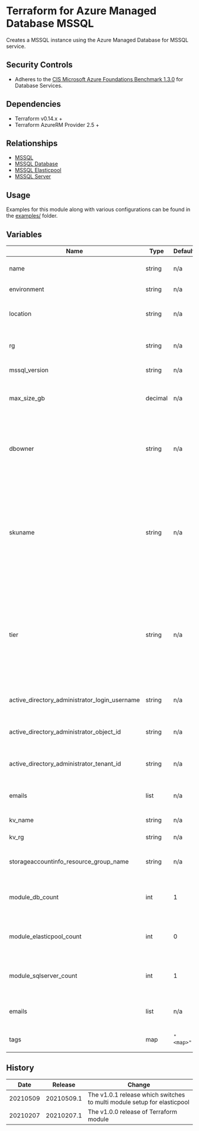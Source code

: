 # Terraform for Azure Managed Database MSSQL

Creates a MSSQL instance using the Azure Managed Database for MSSQL service.

## Security Controls

* Adheres to the [CIS Microsoft Azure Foundations Benchmark 1.3.0](https://docs.microsoft.com/en-us/azure/governance/policy/samples/cis-azure-1-3-0) for Database Services.

## Dependencies

* Terraform v0.14.x +
* Terraform AzureRM Provider 2.5 +

## Relationships

* [MSSQL](https://github.com/canada-ca-terraform-modules/terraform-azurerm-mssql)
* [MSSQL Database](https://github.com/canada-ca-terraform-modules/terraform-azurerm-mssql-database)
* [MSSQL Elasticpool](https://github.com/canada-ca-terraform-modules/terraform-azurerm-mssql-elasticpool)
* [MSSQL Server](https://github.com/canada-ca-terraform-modules/terraform-azurerm-mssql-server)

## Usage

Examples for this module along with various configurations can be found in the [examples/](examples/) folder.

## Variables

| Name                                          | Type    | Default   | Required | Description                                                                                                                                                                                                                 |
|-----------------------------------------------|---------|-----------|----------|-----------------------------------------------------------------------------------------------------------------------------------------------------------------------------------------------------------------------------|
| name                                          | string  | n/a       | yes      | The name to pass to the MSSQL modules.                                                                                                                                                                                      |
| environment                                   | string  | n/a       | yes      | The name of the subscription.                                                                                                                                                                                               |
| location                                      | string  | n/a       | yes      | Specifies the supported Azure location where the resource exists                                                                                                                                                            |
| rg                                            | string  | n/a       | yes      | The name of the resource group in which to create the MSSQL Server                                                                                                                                                          |
| mssql_version                                 | string  | n/a       | yes      | The version of the MSSQL Server                                                                                                                                                                                             |
| max_size_gb                                   | decimal | n/a       | no       | The max data size of the elastic pool in gigabytes. Conflicts with max_size_bytes.                                                                                                                                          |
| dbowner                                       | string  | n/a       | yes      | The name of the user or group that will be granted dbmanager, loginmanager (master) and db_owner on their database,                                                                                                         |
| skuname                                       | string  | n/a       | yes      | Specifies the SKU Name for this Elasticpool. The name of the SKU, will be either vCore based tier + family pattern (e.g. GP_Gen4, BC_Gen5) or the DTU based BasicPool, StandardPool, or PremiumPool pattern.                |
| tier                                          | string  | n/a       | no       | The tier of the particular SKU. Possible values are GeneralPurpose, BusinessCritical, Basic, Standard, or Premium. For more information see the documentation for your Elasticpool configuration: vCore-based or DTU-based. |
| active_directory_administrator_login_username | string  | n/a       | yes      | The Active Directory Administrator Login Username.                                                                                                                                                                          |
| active_directory_administrator_object_id      | string  | n/a       | yes      | The Active Directory Administrator Object ID.                                                                                                                                                                               |
| active_directory_administrator_tenant_id      | string  | n/a       | yes      | The Active Directory Administrator Tenant ID.                                                                                                                                                                               |
| emails                                        | list    | n/a       | yes      | List of email addresses that should recieve the security reports                                                                                                                                                            |
| kv_name                                       | string  | n/a       | yes      | The keyvault name.                                                                                                                                                                                                          |
| kv_rg                                         | string  | n/a       | yes      | The keyvault resource group.                                                                                                                                                                                                |
| storageaccountinfo_resource_group_name        | string  | n/a       | yes      | The storageaccountinfo resource group name.                                                                                                                                                                                 |
| module_db_count                               | int     | 1         | yes      | The count used to determine whether or not the db module is leveraged.                                                                                                                                                      |
| module_elasticpool_count                      | int     | 0         | yes      | The count used to determine whether or not the db module is leveraged.                                                                                                                                                      |
| module_sqlserver_count                        | int     | 1         | yes      | The count used to determine whether or not the db module is leveraged.                                                                                                                                                      |
| emails                                        | list    | n/a       | yes      | List of email addresses that should recieve the security reports                                                                                                                                                            |
| tags                                          | map     | `"<map>"` | n/a      | A mapping of tags to assign to the resource.                                                                                                                                                                                |

## History

| Date     | Release    | Change                                                                  |
|----------|------------|-------------------------------------------------------------------------|
| 20210509 | 20210509.1 | The v1.0.1 release which switches to multi module setup for elasticpool |
| 20210207 | 20210207.1 | The v1.0.0 release of Terraform module                                  |
